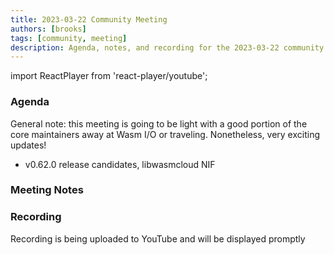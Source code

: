 ```yaml
---
title: 2023-03-22 Community Meeting
authors: [brooks]
tags: [community, meeting]
description: Agenda, notes, and recording for the 2023-03-22 community meeting
---
```


import ReactPlayer from 'react-player/youtube';

<!-- Copy this template, rename to YYYY-MM-DD-community-meeting.md and fill in from there-->

### Agenda
General note: this meeting is going to be light with a good portion of the core maintainers away at Wasm I/O or traveling. Nonetheless, very exciting updates!
- v0.62.0 release candidates, libwasmcloud NIF

<!--truncate-->

### Meeting Notes

### Recording
Recording is being uploaded to YouTube and will be displayed promptly

